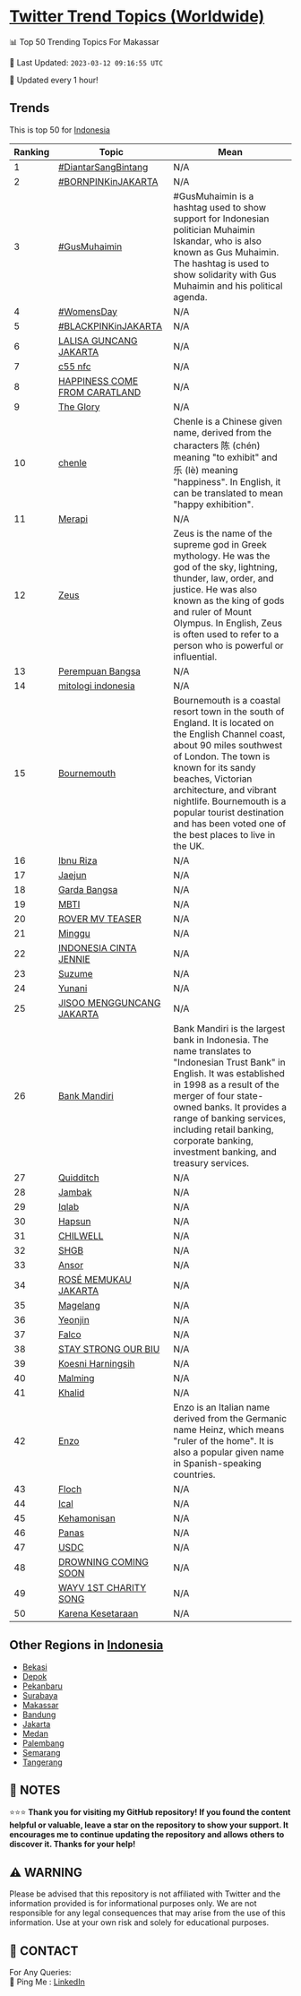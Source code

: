 [Twitter Trend Topics (Worldwide)](https://github.com/ErcinDedeoglu/Twitter-Trend-Topics)
==========


📊 Top 50 Trending Topics For Makassar

📆 Last Updated: `2023-03-12 09:16:55 UTC`

🔧 Updated every 1 hour!


## Trends

This is top 50 for [Indonesia](</Indonesia>)

| Ranking | Topic | Mean |
| ------- | ------------ | ------------ |
| 1 | [#DiantarSangBintang](http://twitter.com/search?q=%23DiantarSangBintang) | N/A |
| 2 | [#BORNPINKinJAKARTA](http://twitter.com/search?q=%23BORNPINKinJAKARTA) | N/A |
| 3 | [#GusMuhaimin](http://twitter.com/search?q=%23GusMuhaimin) | #GusMuhaimin is a hashtag used to show support for Indonesian politician Muhaimin Iskandar, who is also known as Gus Muhaimin. The hashtag is used to show solidarity with Gus Muhaimin and his political agenda. |
| 4 | [#WomensDay](http://twitter.com/search?q=%23WomensDay) | N/A |
| 5 | [#BLACKPINKinJAKARTA](http://twitter.com/search?q=%23BLACKPINKinJAKARTA) | N/A |
| 6 | [LALISA GUNCANG JAKARTA](http://twitter.com/search?q=LALISA+GUNCANG+JAKARTA) | N/A |
| 7 | [c55 nfc](http://twitter.com/search?q=c55+nfc) | N/A |
| 8 | [HAPPINESS COME FROM CARATLAND](http://twitter.com/search?q=HAPPINESS+COME+FROM+CARATLAND) | N/A |
| 9 | [The Glory](http://twitter.com/search?q=The+Glory) | N/A |
| 10 | [chenle](http://twitter.com/search?q=chenle) | Chenle is a Chinese given name, derived from the characters 陈 (chén) meaning "to exhibit" and 乐 (lè) meaning "happiness". In English, it can be translated to mean "happy exhibition". |
| 11 | [Merapi](http://twitter.com/search?q=Merapi) | N/A |
| 12 | [Zeus](http://twitter.com/search?q=Zeus) | Zeus is the name of the supreme god in Greek mythology. He was the god of the sky, lightning, thunder, law, order, and justice. He was also known as the king of gods and ruler of Mount Olympus. In English, Zeus is often used to refer to a person who is powerful or influential. |
| 13 | [Perempuan Bangsa](http://twitter.com/search?q=Perempuan+Bangsa) | N/A |
| 14 | [mitologi indonesia](http://twitter.com/search?q=mitologi+indonesia) | N/A |
| 15 | [Bournemouth](http://twitter.com/search?q=Bournemouth) | Bournemouth is a coastal resort town in the south of England. It is located on the English Channel coast, about 90 miles southwest of London. The town is known for its sandy beaches, Victorian architecture, and vibrant nightlife. Bournemouth is a popular tourist destination and has been voted one of the best places to live in the UK. |
| 16 | [Ibnu Riza](http://twitter.com/search?q=Ibnu+Riza) | N/A |
| 17 | [Jaejun](http://twitter.com/search?q=Jaejun) | N/A |
| 18 | [Garda Bangsa](http://twitter.com/search?q=Garda+Bangsa) | N/A |
| 19 | [MBTI](http://twitter.com/search?q=MBTI) | N/A |
| 20 | [ROVER MV TEASER](http://twitter.com/search?q=ROVER+MV+TEASER) | N/A |
| 21 | [Minggu](http://twitter.com/search?q=Minggu) | N/A |
| 22 | [INDONESIA CINTA JENNIE](http://twitter.com/search?q=INDONESIA+CINTA+JENNIE) | N/A |
| 23 | [Suzume](http://twitter.com/search?q=Suzume) | N/A |
| 24 | [Yunani](http://twitter.com/search?q=Yunani) | N/A |
| 25 | [JISOO MENGGUNCANG JAKARTA](http://twitter.com/search?q=JISOO+MENGGUNCANG+JAKARTA) | N/A |
| 26 | [Bank Mandiri](http://twitter.com/search?q=Bank+Mandiri) | Bank Mandiri is the largest bank in Indonesia. The name translates to "Indonesian Trust Bank" in English. It was established in 1998 as a result of the merger of four state-owned banks. It provides a range of banking services, including retail banking, corporate banking, investment banking, and treasury services. |
| 27 | [Quidditch](http://twitter.com/search?q=Quidditch) | N/A |
| 28 | [Jambak](http://twitter.com/search?q=Jambak) | N/A |
| 29 | [Iqlab](http://twitter.com/search?q=Iqlab) | N/A |
| 30 | [Hapsun](http://twitter.com/search?q=Hapsun) | N/A |
| 31 | [CHILWELL](http://twitter.com/search?q=CHILWELL) | N/A |
| 32 | [SHGB](http://twitter.com/search?q=SHGB) | N/A |
| 33 | [Ansor](http://twitter.com/search?q=Ansor) | N/A |
| 34 | [ROSÉ MEMUKAU JAKARTA](http://twitter.com/search?q=ROS%c3%89+MEMUKAU+JAKARTA) | N/A |
| 35 | [Magelang](http://twitter.com/search?q=Magelang) | N/A |
| 36 | [Yeonjin](http://twitter.com/search?q=Yeonjin) | N/A |
| 37 | [Falco](http://twitter.com/search?q=Falco) | N/A |
| 38 | [STAY STRONG OUR BIU](http://twitter.com/search?q=STAY+STRONG+OUR+BIU) | N/A |
| 39 | [Koesni Harningsih](http://twitter.com/search?q=Koesni+Harningsih) | N/A |
| 40 | [Malming](http://twitter.com/search?q=Malming) | N/A |
| 41 | [Khalid](http://twitter.com/search?q=Khalid) | N/A |
| 42 | [Enzo](http://twitter.com/search?q=Enzo) | Enzo is an Italian name derived from the Germanic name Heinz, which means "ruler of the home". It is also a popular given name in Spanish-speaking countries. |
| 43 | [Floch](http://twitter.com/search?q=Floch) | N/A |
| 44 | [Ical](http://twitter.com/search?q=Ical) | N/A |
| 45 | [Kehamonisan](http://twitter.com/search?q=Kehamonisan) | N/A |
| 46 | [Panas](http://twitter.com/search?q=Panas) | N/A |
| 47 | [USDC](http://twitter.com/search?q=USDC) | N/A |
| 48 | [DROWNING COMING SOON](http://twitter.com/search?q=DROWNING+COMING+SOON) | N/A |
| 49 | [WAYV 1ST CHARITY SONG](http://twitter.com/search?q=WAYV+1ST+CHARITY+SONG) | N/A |
| 50 | [Karena Kesetaraan](http://twitter.com/search?q=Karena+Kesetaraan) | N/A |



## Other Regions in [Indonesia](</Indonesia>)

* [Bekasi](</Indonesia/Bekasi.md>)
* [Depok](</Indonesia/Depok.md>)
* [Pekanbaru](</Indonesia/Pekanbaru.md>)
* [Surabaya](</Indonesia/Surabaya.md>)
* [Makassar](</Indonesia/Makassar.md>)
* [Bandung](</Indonesia/Bandung.md>)
* [Jakarta](</Indonesia/Jakarta.md>)
* [Medan](</Indonesia/Medan.md>)
* [Palembang](</Indonesia/Palembang.md>)
* [Semarang](</Indonesia/Semarang.md>)
* [Tangerang](</Indonesia/Tangerang.md>)



## 📝 NOTES

⭐⭐⭐ **Thank you for visiting my GitHub repository! If you found the content helpful or valuable, leave a star on the repository to show your support. It encourages me to continue updating the repository and allows others to discover it. Thanks for your help!**


## ⚠️ WARNING

Please be advised that this repository is not affiliated with Twitter and the information provided is for informational purposes only. We are not responsible for any legal consequences that may arise from the use of this information. Use at your own risk and solely for educational purposes.


## 📨 CONTACT

 For Any Queries:  
            🏓 Ping Me : [LinkedIn](https://www.linkedin.com/in/ercindedeoglu/)
